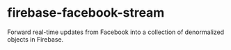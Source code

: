 # firebase-facebook-stream

Forward real-time updates from Facebook into a collection of denormalized objects in Firebase.